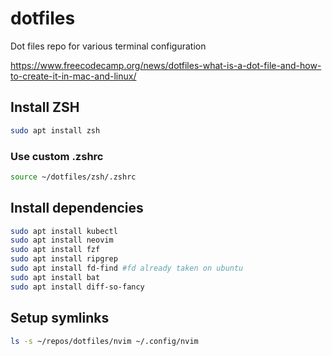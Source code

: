 # dotfiles
Dot files repo for various terminal configuration

https://www.freecodecamp.org/news/dotfiles-what-is-a-dot-file-and-how-to-create-it-in-mac-and-linux/

## Install ZSH
```bash
sudo apt install zsh
```

### Use custom .zshrc 
```bash
source ~/dotfiles/zsh/.zshrc
```

## Install dependencies
```bash
sudo apt install kubectl
sudo apt install neovim
sudo apt install fzf
sudo apt install ripgrep
sudo apt install fd-find #fd already taken on ubuntu
sudo apt install bat
sudo apt install diff-so-fancy
```

## Setup symlinks
```bash
ls -s ~/repos/dotfiles/nvim ~/.config/nvim
```
